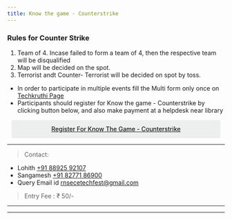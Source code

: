 ```yaml
---
title: Know the game - Counterstrike
---
```



### Rules for Counter Strike

1. Team of 4. 
Incase failed to form a team of 4, 
then the respective team will be
disqualified 
2. Map will be decided on the spot.
3. Terrorist andt Counter- Terrorist will
be decided on spot by toss. 


* In order to participate in multiple events fill the Multi form only once on <a  target="_blank" href="https://ecernsit.github.io/techkruthi"> Techkruthi Page </a>
* Participants should register for Know the game - Counterstrike by clicking button below, and also make payment at a helpdesk near library


<div class='button -regular center'>
<a  target="_blank" href="https://docs.google.com/forms/d/e/1FAIpQLSeXe-MA8JEFRU7GBAsET1qToYEkkbnbQOj98dQTnJfa8s7ZIw/viewform?usp=sf_link">Register for Know the game - Counterstrike</a> 
</div>


<hr>


> Contact:
  
* Lohith <a href="tel:+918892592107">+91 88925 92107</a>
* Sangamesh   <a href="tel:+918277186900">+91 82771 86900</a>
* Query Email id   <a href="mailto:{{ site.email }}">rnsecetechfest@gmail.com</a>

> Entry Fee : ₹ 50/-


<hr>



<hr>


<style>
.button {
  display: flex;
  overflow: hidden;

  margin: 10px;
  padding: 12px 12px;

  cursor: pointer;
  user-select: none;
  transition: all 60ms ease-in-out;
  text-align: center;
  white-space: nowrap;
  text-decoration: none !important;
  text-transform: none;
  text-transform: capitalize;

  color: #fff;
  border: 0 none;
  border-radius: 4px;

  font-size: 14px;
  font-weight: 500;
  line-height: 1.3;

  -webkit-appearance: none;
  -moz-appearance:    none;
  appearance:         none;
 
  justify-content: center;
  align-items: center;
  flex: 0 0 160px;

  &:hover {
    transition: all 60ms ease;

    opacity: .85;
  }
  
  &:active {
    transition: all 60ms ease;
    opacity: .75;
  }
  
  &:focus {
    outline: 1px dotted #959595;
    outline-offset: -4px;
  }
}


.button.-regular {
  color: #202129;
  background-color: #edeeee;
  
  &:hover {
    color: #202129;
    background-color: #e1e2e2;
    opacity: 1;
  }
  
  &:active {
    background-color: #d5d6d6;
    opacity: 1;
  }
}
</style>

